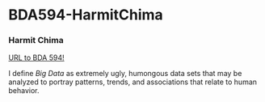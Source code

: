 # BDA594-HarmitChima

### Harmit Chima 
[URL to BDA 594!](https://blackboard.sdsu.edu/webapps/blackboard/execute/announcement?method=search&context=course_entry&course_id=_387168_1&handle=announcements_entry&mode=view)

I define *Big Data* as extremely ugly, humongous data sets that may be analyzed to portray patterns, trends, and associations that relate to human behavior.

